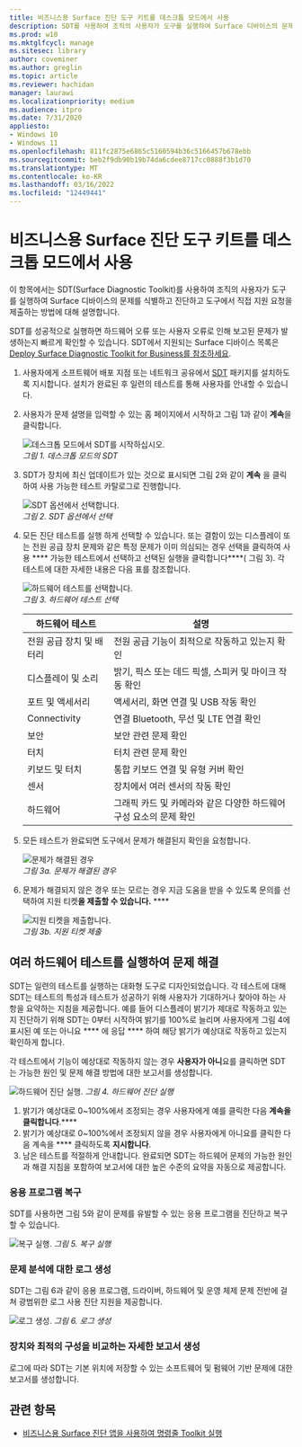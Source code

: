 ```yaml
---
title: 비즈니스용 Surface 진단 도구 키트를 데스크톱 모드에서 사용
description: SDT를 사용하여 조직의 사용자가 도구를 실행하여 Surface 디바이스의 문제를 식별하고 진단하고 도구에서 직접 지원 요청을 제출하는 방법
ms.prod: w10
ms.mktglfcycl: manage
ms.sitesec: library
author: coveminer
ms.author: greglin
ms.topic: article
ms.reviewer: hachidan
manager: laurawi
ms.localizationpriority: medium
ms.audience: itpro
ms.date: 7/31/2020
appliesto:
- Windows 10
- Windows 11
ms.openlocfilehash: 811fc2875e6865c5160594b36c5166457b678ebb
ms.sourcegitcommit: beb2f9db90b19b74da6cdee8717cc0888f3b1d70
ms.translationtype: MT
ms.contentlocale: ko-KR
ms.lasthandoff: 03/16/2022
ms.locfileid: "12449441"
---
```

# <a name="use-surface-diagnostic-toolkit-for-business-in-desktop-mode"></a>비즈니스용 Surface 진단 도구 키트를 데스크톱 모드에서 사용

이 항목에서는 SDT(Surface Diagnostic Toolkit)를 사용하여 조직의 사용자가 도구를 실행하여 Surface 디바이스의 문제를 식별하고 진단하고 도구에서 직접 지원 요청을 제출하는 방법에 대해 설명합니다. 

SDT를 성공적으로 실행하면 하드웨어 오류 또는 사용자 오류로 인해 보고된 문제가 발생하는지 빠르게 확인할 수 있습니다. SDT에서 지원되는 Surface 디바이스 목록은 [Deploy Surface Diagnostic Toolkit for Business를 참조하세요](surface-diagnostic-toolkit-business.md).


1. 사용자에게 소프트웨어 배포 지점 또는 네트워크 공유에서 [SDT](surface-diagnostic-toolkit-business.md#preparing-the-sdt-package-for-distribution) 패키지를 설치하도록 지시합니다. 설치가 완료된 후 일련의 테스트를 통해 사용자를 안내할 수 있습니다. 

2. 사용자가 문제 설명을 입력할 수 있는 홈 페이지에서 시작하고 그림 1과 같이 **계속**을 클릭합니다.

    ![데스크톱 모드에서 SDT를 시작하십시오.](images/sdt-desk-1.png)<br/>
    *그림 1. 데스크톱 모드의 SDT*

3. SDT가 장치에 최신 업데이트가 있는 것으로 표시되면 그림 2와 같이 **계속** 을 클릭하여 사용 가능한 테스트 카탈로그로 진행합니다.

    ![SDT 옵션에서 선택합니다.](images/sdt1.png)<br/>
    *그림 2. SDT 옵션에서 선택*

4. 모든 진단 테스트를 실행 하게 선택할 수 있습니다. 또는 결함이 있는 디스플레이 또는 전원 공급 장치 문제와 같은 특정 문제가 이미 의심되는 경우 선택을 클릭하여 사용 **** 가능한 테스트에서 선택하고 선택된 실행을 클릭합니다****( 그림 3). 각 테스트에 대한 자세한 내용은 다음 표를 참조합니다. 

    ![하드웨어 테스트를 선택합니다.](images/sdt2.png)<br/>
    *그림 3. 하드웨어 테스트 선택*

    하드웨어 테스트 | 설명
    --- | ---
    전원 공급 장치 및 배터리 |  전원 공급 기능이 최적으로 작동하고 있는지 확인
    디스플레이 및 소리   | 밝기, 픽스 또는 데드 픽셀, 스피커 및 마이크 작동 확인
    포트 및 액세서리   | 액세서리, 화면 연결 및 USB 작동 확인
    Connectivity |  연결 Bluetooth, 무선 및 LTE 연결 확인
    보안    | 보안 관련 문제 확인
    터치   | 터치 관련 문제 확인
    키보드 및 터치 |    통합 키보드 연결 및 유형 커버 확인
    센서 | 장치에서 여러 센서의 작동 확인
    하드웨어 |  그래픽 카드 및 카메라와 같은 다양한 하드웨어 구성 요소의 문제 확인

5. 모든 테스트가 완료되면 도구에서 문제가 해결된지 확인을 요청합니다. 

    ![문제가 해결된 경우](images/sdt3.png)<br/>
    *그림 3a. 문제가 해결된 경우*

6. 문제가 해결되지 않은 경우 또는 모르는 경우 지금 도움을 받을 수 있도록 문의를 선택하여 지원 티켓**을 제출할 수 있습니다.** ****
 
    ![지원 티켓을 제출합니다.](images/sdt4.png)<br/>
    *그림 3b. 지원 티켓 제출*

<span id="multiple" />

## <a name="running-multiple-hardware-tests-to-troubleshoot-issues"></a>여러 하드웨어 테스트를 실행하여 문제 해결

SDT는 일련의 테스트를 실행하는 대화형 도구로 디자인되었습니다. 각 테스트에 대해 SDT는 테스트의 특성과 테스트가 성공하기 위해 사용자가 기대하거나 찾아야 하는 사항을 요약하는 지침을 제공합니다. 예를 들어 디스플레이 밝기가 제대로 작동하고 있는지 진단하기 위해 SDT는 0부터 시작하여 밝기를 100%로 늘리며 사용자에게 그림 4에 표시된 예 또는 아니요 **** 에 응답 **** 하여 해당 밝기가 예상대로 작동하고 있는지 확인하게 합니다. 

각 테스트에서 기능이 예상대로 작동하지 않는 경우 **사용자가 아니**요를 클릭하면 SDT는 가능한 원인 및 문제 해결 방법에 대한 보고서를 생성합니다. 

![하드웨어 진단 실행.](images/sdt-desk-4.png)
 *그림 4. 하드웨어 진단 실행*

1. 밝기가 예상대로 0~100%에서 조정되는 경우 사용자에게 예를 클릭한 다음 **계속을 클릭합니다**.**** 
2. 밝기가 예상대로 0~100%에서 조정되지 않을 경우 사용자에게 아니요를 클릭한 다음 계속을 **** 클릭하도록 **지시합니다**. 
3. 남은 테스트를 적절하게 안내합니다. 완료되면 SDT는 하드웨어 문제의 가능한 원인과 해결 지침을 포함하여 보고서에 대한 높은 수준의 요약을 자동으로 제공합니다.


### <a name="repairing-applications"></a>응용 프로그램 복구

SDT를 사용하면 그림 5와 같이 문제를 유발할 수 있는 응용 프로그램을 진단하고 복구할 수 있습니다.

![복구 실행.](images/sdt-desk-5.png)
 *그림 5. 복구 실행*
<span id="logs" />

### <a name="generating-logs-for-analyzing-issues"></a>문제 분석에 대한 로그 생성 

SDT는 그림 6과 같이 응용 프로그램, 드라이버, 하드웨어 및 운영 체제 문제 전반에 걸쳐 광범위한 로그 사용 진단 지원을 제공합니다.

![로그 생성.](images/sdt-desk-6.png)
 *그림 6. 로그 생성*

<span id="detailed-report" />

### <a name="generating-detailed-report-comparing-device-vs-optimal-configuration"></a>장치와 최적의 구성을 비교하는 자세한 보고서 생성

로그에 따라 SDT는 기본 위치에 저장할 수 있는 소프트웨어 및 펌웨어 기반 문제에 대한 보고서를 생성합니다.

## <a name="related-topics"></a>관련 항목

- [비즈니스용 Surface 진단 앱을 사용하여 명령줄 Toolkit 실행](surface-diagnostic-toolkit-command-line.md)
